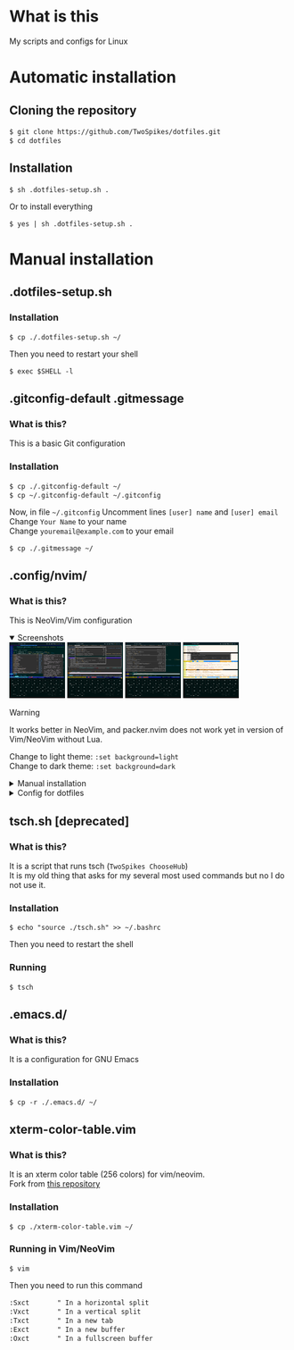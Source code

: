 # What is this

My scripts and configs for Linux

# Automatic installation

## Cloning the repository

```console
$ git clone https://github.com/TwoSpikes/dotfiles.git
$ cd dotfiles
```

## Installation

```console
$ sh .dotfiles-setup.sh .
```

Or to install everything

```console
$ yes | sh .dotfiles-setup.sh .
```

# Manual installation

## .dotfiles-setup.sh

### Installation

```console
$ cp ./.dotfiles-setup.sh ~/
```

Then you need to restart your shell

```console
$ exec $SHELL -l
```

## .gitconfig-default .gitmessage

### What is this?

This is a basic Git configuration

### Installation

```console
$ cp ./.gitconfig-default ~/
$ cp ~/.gitconfig-default ~/.gitconfig
```
Now, in file `~/.gitconfig`
Uncomment lines `[user] name` and `[user] email`\
Change `Your Name` to your name\
Change `youremail@example.com` to your email

```console
$ cp ./.gitmessage ~/
```

## .config/nvim/

### What is this?

This is NeoVim/Vim configuration

<details open><summary>
Screenshots
</summary>

<img src=.github/images/a4.jpg width=100px height=100px>
<img src=.github/images/a3.jpg width=100px height=100px>
<img src=.github/images/a2.jpg width=100px height=100px>
<img src=.github/images/a1.jpg width=100px height=100px>

</details>

> [!Warning]
> It works better in NeoVim, and packer.nvim does not work yet in version of Vim/NeoVim without Lua.

Change to light theme: `:set background=light` \
Change to dark theme: `:set background=dark`

<details><summary>
Manual installation
</summary>

### Installation

```console
$ cp -r ./.config/nvim/ ~/.config/
```

### Extra step for Vim

```console
$ echo "so ~/.config/nvim/init.vim" >> ~/.vimrc
```

</details>

<details><summary>
Config for dotfiles
</summary>

#### Where is it?

```console
$ mkdir -p ~/.config/dotfiles/vim/
$ vim ~/.config/dotfiles/vim/config.json
```

If you want to change default dotfiles config path:
```console
$ DOTFILES_VIM_CONFIG_PATH=your_path nvim
```

#### Default config

> [!Note]
> Fields starting with `_comment` are comments

```json
{
"_comment_01":"Transparent background",
"_comment_02":"Values:",
"_comment_03":"    always - In dark and light theme",
"_comment_04":"    dark   - In dark theme",
"_comment_05":"    light  - In light theme",
"_comment_06":"    never  - Non-transparent",
	"use_transparent_bg": "dark",

"_comment_07":"Prevent setting up LSP if false",
"_comment_08":"Useful if it does not work",
	"setup_lsp": false,

"_comment_09":"light - light background",
"_comment_10":"dark  - dark background",
	"background": "dark",

"_comment_11":"Use italic style for text",
"_comment_12":"Useful for terminals with bugged italic font (like Termux)",
	"use_italic_style": false,

"_comment_13":"Enables or disables cursor column",
	"cursorcolumn": true,

"_comment_14":"Open quickui menu on start",
	"open_menu_on_start": false,

"_comment_15":"Change quickui_border_style",
"_comment_16":"1 - Dashed, non-Unicode",
"_comment_17":"2 - Solid",
"_comment_18":"3 - Double outer border",
	"quickui_border_style": "3",

"_comment_19":"Change quickui colorscheme",
"_comment_20":"Aviable: borland, gruvbox, solarized, papercol dark, papercol light",
"_comment_21":"See them at https://github.com/skywind3000/vim-quickui/blob/master/MANUAL.md",
	"quickui_color_scheme": "papercol dark",

"_comment_end":"Ending field to not put comma every time"
}
```

</details>

## tsch.sh [deprecated]

### What is this?

It is a script that runs tsch (`TwoSpikes ChooseHub`)\
It is my old thing that asks for my several most used commands but no I do not use it.

### Installation

```console
$ echo "source ./tsch.sh" >> ~/.bashrc
```

Then you need to restart the shell

### Running
```console
$ tsch
```

## .emacs.d/

### What is this?

It is a configuration for GNU Emacs

### Installation

```console
$ cp -r ./.emacs.d/ ~/
```

## xterm-color-table.vim

### What is this?

It is an xterm color table (256 colors) for vim/neovim.\
Fork from [this repository](https://github.com/guns/xterm-color-table.vim)

### Installation

```console
$ cp ./xterm-color-table.vim ~/
```

### Running in Vim/NeoVim

```console
$ vim
```

Then you need to run this command

```vim
:Sxct       " In a horizontal split
:Vxct       " In a vertical split
:Txct       " In a new tab
:Exct       " In a new buffer
:Oxct       " In a fullscreen buffer
```
